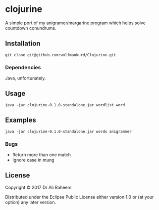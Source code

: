 # clojurine

A simple port of my anigramer/margarine program which helps solve countdown conundrums.

## Installation

```
git clone git@github.com:wolfmankurd/Clojurine.git
```

### Dependencies

Java, unfortunately.

## Usage

```
java -jar clojurine-0.1.0-standalone.jar wordlist word
```

## Examples

```
java -jar clojurine-0.1.0-standalone.jar words anigrammer
```

### Bugs

* Return more than one match
* Ignore case in mung


## License

Copyright © 2017 Dr Ali Raheem

Distributed under the Eclipse Public License either version 1.0 or (at
your option) any later version.
